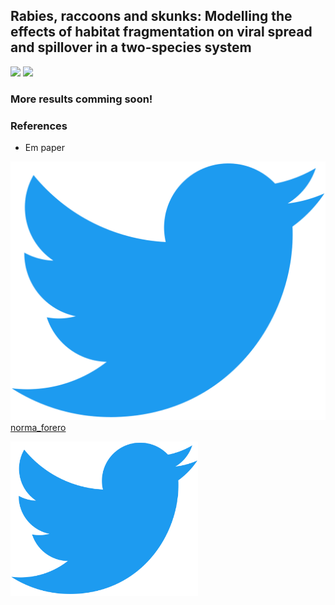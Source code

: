 ## Rabies, raccoons and skunks: Modelling the effects of habitat fragmentation on viral spread and spillover in a two-species system

![](images/weekly-combined.gif)
![](images/weekly-no-individuals.gif)



### More results comming soon! 


### References

- Em paper 


![norma_forero](images/twitter.png)
[norma_forero](https://twitter.com/norma_forero)


<img
  src="images/twitter.png"
  alt="Alt text"
  title="Optional title"
  style="display: inline-block; margin: 0 auto; max-width: 300px">


  
